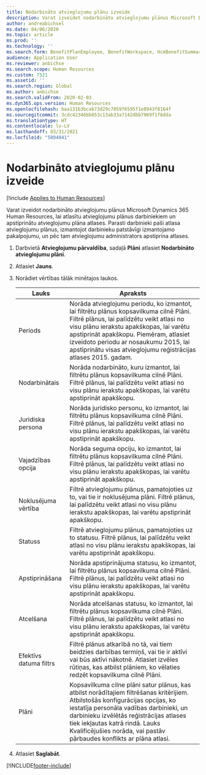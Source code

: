 ```yaml
---
title: Nodarbināto atvieglojumu plānu izveide
description: Varat izveidot nodarbināto atvieglojumu plānus Microsoft Dynamics 365 Human Resources, lai atlasītu atvieglojumu plānus darbiniekiem un apstiprinātu atvieglojumu plāna atlases.
author: andreabichsel
ms.date: 04/06/2020
ms.topic: article
ms.prod: ''
ms.technology: ''
ms.search.form: BenefitPlanEmployee, BenefitWorkspace, HcmBenefitSummaryPart
audience: Application User
ms.reviewer: anbichse
ms.search.scope: Human Resources
ms.custom: 7521
ms.assetid: ''
ms.search.region: Global
ms.author: anbichse
ms.search.validFrom: 2020-02-03
ms.dyn365.ops.version: Human Resources
ms.openlocfilehash: baa131b3bcab73d29c7059f6595f1e8943f8164f
ms.sourcegitcommit: 3cdc42346bb653c13ab33a7142dbb7969f1f6dda
ms.translationtype: HT
ms.contentlocale: lv-LV
ms.lasthandoff: 03/31/2021
ms.locfileid: "5804941"
---
```

# <a name="create-worker-benefit-plans"></a>Nodarbināto atvieglojumu plānu izveide

[!include [Applies to Human Resources](../includes/applies-to-hr.md)]

Varat izveidot nodarbināto atvieglojumu plānus Microsoft Dynamics 365 Human Resources, lai atlasītu atvieglojumu plānus darbiniekiem un apstiprinātu atvieglojumu plāna atlases. Parasti darbinieki paši atlasa atvieglojumu plānus, izmantojot darbinieku patstāvīgi izmantojamo pakalpojumu, un pēc tam atvieglojumu administrators apstiprina atlases. 

1. Darbvietā **Atvieglojumu pārvaldība**, sadaļā **Plāni** atlasiet **Nodarbināto atvieglojumu plāni**.

2. Atlasiet **Jauns**.

3. Norādiet vērtības tālāk minētajos laukos.

   | Lauks | Apraksts |
   | --- | --- |
   | Periods | Norāda atvieglojumu periodu, ko izmantot, lai filtrētu plānus kopsavilkuma cilnē Plāni. Filtrē plānus, lai palīdzētu veikt atlasi no visu plānu ierakstu apakškopas, lai varētu apstiprināt apakškopu. Piemēram, atlasiet izveidoto periodu ar nosaukumu 2015, lai apstiprinātu visas atvieglojumu reģistrācijas atlases 2015. gadam. |
   | Nodarbinātais | Norāda nodarbināto, kuru izmantot, lai filtrētu plānus kopsavilkuma cilnē Plāni. Filtrē plānus, lai palīdzētu veikt atlasi no visu plānu ierakstu apakškopas, lai varētu apstiprināt apakškopu. |
   | Juridiska persona | Norāda juridisko personu, ko izmantot, lai filtrētu plānus kopsavilkuma cilnē Plāni. Filtrē plānus, lai palīdzētu veikt atlasi no visu plānu ierakstu apakškopas, lai varētu apstiprināt apakškopu. |
   | Vajadzības opcija | Norāda seguma opciju, ko izmantot, lai filtrētu plānus kopsavilkuma cilnē Plāni. Filtrē plānus, lai palīdzētu veikt atlasi no visu plānu ierakstu apakškopas, lai varētu apstiprināt apakškopu. |
   | Noklusējuma vērtība | Filtrē atvieglojumu plānus, pamatojoties uz to, vai tie ir noklusējuma plāni. Filtrē plānus, lai palīdzētu veikt atlasi no visu plānu ierakstu apakškopas, lai varētu apstiprināt apakškopu. |
   | Statuss | Filtrē atvieglojumu plānus, pamatojoties uz to statusu. Filtrē plānus, lai palīdzētu veikt atlasi no visu plānu ierakstu apakškopas, lai varētu apstiprināt apakškopu. |
   | Apstiprināšana | Norāda apstiprinājuma statusu, ko izmantot, lai filtrētu plānus kopsavilkuma cilnē Plāni. Filtrē plānus, lai palīdzētu veikt atlasi no visu plānu ierakstu apakškopas, lai varētu apstiprināt apakškopu. |
   | Atcelšana | Norāda atcelšanas statusu, ko izmantot, lai filtrētu plānus kopsavilkuma cilnē Plāni. Filtrē plānus, lai palīdzētu veikt atlasi no visu plānu ierakstu apakškopas, lai varētu apstiprināt apakškopu. |
   | Efektīvs datuma filtrs | Filtrē plānus atkarībā no tā, vai tiem beidzies darbības termiņš, vai tie ir aktīvi vai būs aktīvi nākotnē. Atlasiet izvēles rūtiņas, kas atbilst plāniem, ko vēlaties redzēt kopsavilkuma cilnē Plāni. |
   | Plāni | Kopsavilkuma cilne plāni satur plānus, kas atbilst norādītajiem filtrēšanas kritērijiem. Atbilstošās konfigurācijas opcijas, ko iestatīja personāla vadības darbinieki, un darbinieku izvēlētās reģistrācijas atlases tiek iekļautas katrā rindā. Lauks Kvalificējušies norāda, vai pastāv pārbaudes konflikts ar plāna atlasi. |

4. Atlasiet **Saglabāt**.


[!INCLUDE[footer-include](../includes/footer-banner.md)]